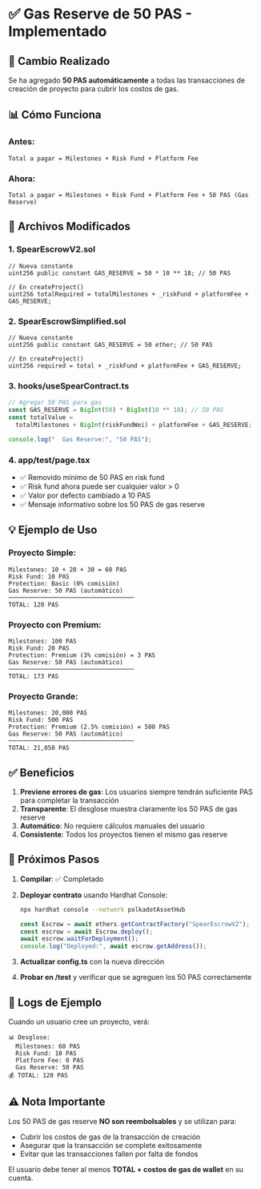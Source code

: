 # ✅ Gas Reserve de 50 PAS - Implementado

## 🎯 Cambio Realizado

Se ha agregado **50 PAS automáticamente** a todas las transacciones de creación de proyecto para cubrir los costos de gas.

## 📊 Cómo Funciona

### Antes:

```
Total a pagar = Milestones + Risk Fund + Platform Fee
```

### Ahora:

```
Total a pagar = Milestones + Risk Fund + Platform Fee + 50 PAS (Gas Reserve)
```

## 🔧 Archivos Modificados

### 1. **SpearEscrowV2.sol**

```solidity
// Nueva constante
uint256 public constant GAS_RESERVE = 50 * 10 ** 18; // 50 PAS

// En createProject()
uint256 totalRequired = totalMilestones + _riskFund + platformFee + GAS_RESERVE;
```

### 2. **SpearEscrowSimplified.sol**

```solidity
// Nueva constante
uint256 public constant GAS_RESERVE = 50 ether; // 50 PAS

// En createProject()
uint256 required = total + _riskFund + platformFee + GAS_RESERVE;
```

### 3. **hooks/useSpearContract.ts**

```typescript
// Agregar 50 PAS para gas
const GAS_RESERVE = BigInt(50) * BigInt(10 ** 18); // 50 PAS
const totalValue =
  totalMilestones + BigInt(riskFundWei) + platformFee + GAS_RESERVE;

console.log("  Gas Reserve:", "50 PAS");
```

### 4. **app/test/page.tsx**

- ✅ Removido mínimo de 50 PAS en risk fund
- ✅ Risk fund ahora puede ser cualquier valor > 0
- ✅ Valor por defecto cambiado a 10 PAS
- ✅ Mensaje informativo sobre los 50 PAS de gas reserve

## 💡 Ejemplo de Uso

### Proyecto Simple:

```
Milestones: 10 + 20 + 30 = 60 PAS
Risk Fund: 10 PAS
Protection: Basic (0% comisión)
Gas Reserve: 50 PAS (automático)
───────────────────────────────────
TOTAL: 120 PAS
```

### Proyecto con Premium:

```
Milestones: 100 PAS
Risk Fund: 20 PAS
Protection: Premium (3% comisión) = 3 PAS
Gas Reserve: 50 PAS (automático)
───────────────────────────────────
TOTAL: 173 PAS
```

### Proyecto Grande:

```
Milestones: 20,000 PAS
Risk Fund: 500 PAS
Protection: Premium (2.5% comisión) = 500 PAS
Gas Reserve: 50 PAS (automático)
───────────────────────────────────
TOTAL: 21,050 PAS
```

## ✅ Beneficios

1. **Previene errores de gas**: Los usuarios siempre tendrán suficiente PAS para completar la transacción
2. **Transparente**: El desglose muestra claramente los 50 PAS de gas reserve
3. **Automático**: No requiere cálculos manuales del usuario
4. **Consistente**: Todos los proyectos tienen el mismo gas reserve

## 🚀 Próximos Pasos

1. **Compilar**: ✅ Completado
2. **Deployar contrato** usando Hardhat Console:

   ```bash
   npx hardhat console --network polkadotAssetHub
   ```

   ```javascript
   const Escrow = await ethers.getContractFactory("SpearEscrowV2");
   const escrow = await Escrow.deploy();
   await escrow.waitForDeployment();
   console.log("Deployed:", await escrow.getAddress());
   ```

3. **Actualizar config.ts** con la nueva dirección
4. **Probar en /test** y verificar que se agreguen los 50 PAS correctamente

## 📝 Logs de Ejemplo

Cuando un usuario cree un proyecto, verá:

```
📊 Desglose:
  Milestones: 60 PAS
  Risk Fund: 10 PAS
  Platform Fee: 0 PAS
  Gas Reserve: 50 PAS
💰 TOTAL: 120 PAS
```

## ⚠️ Nota Importante

Los 50 PAS de gas reserve **NO son reembolsables** y se utilizan para:

- Cubrir los costos de gas de la transacción de creación
- Asegurar que la transacción se complete exitosamente
- Evitar que las transacciones fallen por falta de fondos

El usuario debe tener al menos **TOTAL + costos de gas de wallet** en su cuenta.
